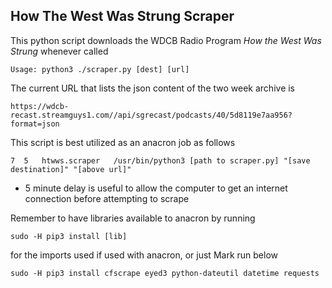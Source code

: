 ## How The West Was Strung Scraper

This python script downloads the WDCB Radio Program *How the West Was Strung* whenever called

`Usage: python3 ./scraper.py [dest] [url]`

The current URL that lists the json content of the two week archive is

`https://wdcb-recast.streamguys1.com//api/sgrecast/podcasts/40/5d8119e7aa956?format=json`

This script is best utilized as an anacron job as follows

`7	5	htwws.scraper	/usr/bin/python3 [path to scraper.py] "[save destination]" "[above url]"`

* 5 minute delay is useful to allow the computer to get an internet connection before attempting to scrape

Remember to have libraries available to anacron by running

`sudo -H pip3 install [lib]`

for the imports used if used with anacron, or just Mark run below

`sudo -H pip3 install cfscrape eyed3 python-dateutil datetime requests`